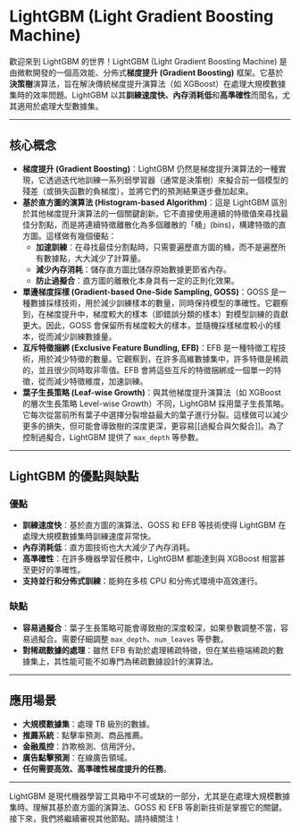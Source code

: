 # LightGBM (Light Gradient Boosting Machine)

歡迎來到 LightGBM 的世界！LightGBM (Light Gradient Boosting Machine) 是由微軟開發的一個高效能、分佈式**梯度提升 (Gradient Boosting)** 框架。它基於**決策樹**演算法，旨在解決傳統梯度提升演算法（如 XGBoost）在處理大規模數據集時的效率問題。LightGBM 以其**訓練速度快、內存消耗低**和**高準確性**而聞名，尤其適用於處理大型數據集。

---

## 核心概念

*   **梯度提升 (Gradient Boosting)**：LightGBM 仍然是梯度提升演算法的一種實現，它透過迭代地訓練一系列弱學習器（通常是決策樹）來擬合前一個模型的殘差（或損失函數的負梯度），並將它們的預測結果逐步疊加起來。
*   **基於直方圖的演算法 (Histogram-based Algorithm)**：這是 LightGBM 區別於其他梯度提升演算法的一個關鍵創新。它不直接使用連續的特徵值來尋找最佳分割點，而是將連續特徵離散化為多個離散的「桶」(bins)，構建特徵的直方圖。這樣做有幾個優點：
    *   **加速訓練**：在尋找最佳分割點時，只需要遍歷直方圖的桶，而不是遍歷所有數據點，大大減少了計算量。
    *   **減少內存消耗**：儲存直方圖比儲存原始數據更節省內存。
    *   **防止過擬合**：直方圖的離散化本身具有一定的正則化效果。
*   **單邊梯度採樣 (Gradient-based One-Side Sampling, GOSS)**：GOSS 是一種數據採樣技術，用於減少訓練樣本的數量，同時保持模型的準確性。它觀察到，在梯度提升中，梯度較大的樣本（即錯誤分類的樣本）對模型訓練的貢獻更大。因此，GOSS 會保留所有梯度較大的樣本，並隨機採樣梯度較小的樣本，從而減少訓練數據量。
*   **互斥特徵捆綁 (Exclusive Feature Bundling, EFB)**：EFB 是一種特徵工程技術，用於減少特徵的數量。它觀察到，在許多高維數據集中，許多特徵是稀疏的，並且很少同時取非零值。EFB 會將這些互斥的特徵捆綁成一個單一的特徵，從而減少特徵維度，加速訓練。
*   **葉子生長策略 (Leaf-wise Growth)**：與其他梯度提升演算法（如 XGBoost 的層次生長策略 Level-wise Growth）不同，LightGBM 採用葉子生長策略。它每次從當前所有葉子中選擇分裂增益最大的葉子進行分裂。這樣做可以減少更多的損失，但可能會導致樹的深度更深，更容易[[過擬合與欠擬合]]。為了控制過擬合，LightGBM 提供了 `max_depth` 等參數。

---

## LightGBM 的優點與缺點

### 優點

*   **訓練速度快**：基於直方圖的演算法、GOSS 和 EFB 等技術使得 LightGBM 在處理大規模數據集時訓練速度非常快。
*   **內存消耗低**：直方圖技術也大大減少了內存消耗。
*   **高準確性**：在許多機器學習任務中，LightGBM 都能達到與 XGBoost 相當甚至更好的準確性。
*   **支持並行和分佈式訓練**：能夠在多核 CPU 和分佈式環境中高效運行。

### 缺點

*   **容易過擬合**：葉子生長策略可能會導致樹的深度較深，如果參數調整不當，容易過擬合。需要仔細調整 `max_depth`、`num_leaves` 等參數。
*   **對稀疏數據的處理**：雖然 EFB 有助於處理稀疏特徵，但在某些極端稀疏的數據集上，其性能可能不如專門為稀疏數據設計的演算法。

---

## 應用場景

*   **大規模數據集**：處理 TB 級別的數據。
*   **推薦系統**：點擊率預測、商品推薦。
*   **金融風控**：詐欺檢測、信用評分。
*   **廣告點擊預測**：在線廣告領域。
*   **任何需要高效、高準確性梯度提升的任務**。

---

LightGBM 是現代機器學習工具箱中不可或缺的一部分，尤其是在處理大規模數據集時。理解其基於直方圖的演算法、GOSS 和 EFB 等創新技術是掌握它的關鍵。接下來，我們將繼續審視其他節點。請持續關注！
